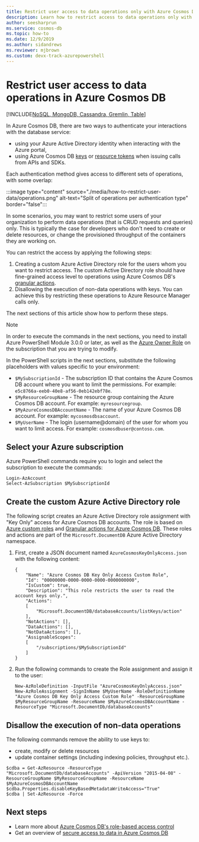 ```yaml
---
title: Restrict user access to data operations only with Azure Cosmos DB
description: Learn how to restrict access to data operations only with Azure Cosmos DB
author: seesharprun
ms.service: cosmos-db
ms.topic: how-to
ms.date: 12/9/2019
ms.author: sidandrews
ms.reviewer: mjbrown 
ms.custom: devx-track-azurepowershell
---
```


# Restrict user access to data operations in Azure Cosmos DB
[!INCLUDE[NoSQL, MongoDB, Cassandra, Gremlin, Table](includes/appliesto-nosql-mongodb-cassandra-gremlin-table.md)]

In Azure Cosmos DB, there are two ways to authenticate your interactions with the database service:

- using your Azure Active Directory identity when interacting with the Azure portal,
- using Azure Cosmos DB [keys](database-security.md#primary-keys) or [resource tokens](secure-access-to-data.md#resource-tokens) when issuing calls from APIs and SDKs.

Each authentication method gives access to different sets of operations, with some overlap:

:::image type="content" source="./media/how-to-restrict-user-data/operations.png" alt-text="Split of operations per authentication type" border="false":::

In some scenarios, you may want to restrict some users of your organization to perform data operations (that is CRUD requests and queries) only. This is typically the case for developers who don't need to create or delete resources, or change the provisioned throughput of the containers they are working on.

You can restrict the access by applying the following steps:
1. Creating a custom Azure Active Directory role for the users whom you want to restrict access. The custom Active Directory role should have fine-grained access level to operations using Azure Cosmos DB's [granular actions](../role-based-access-control/resource-provider-operations.md#microsoftdocumentdb).
1. Disallowing the execution of non-data operations with keys. You can achieve this by restricting these operations to Azure Resource Manager calls only.

The next sections of this article show how to perform these steps.

> [!NOTE]
> In order to execute the commands in the next sections, you need to install Azure PowerShell Module 3.0.0 or later, as well as the [Azure Owner Role](../role-based-access-control/built-in-roles.md#owner) on the subscription that you are trying to modify.

In the PowerShell scripts in the next sections, substitute the following placeholders with values specific to your environment:
- `$MySubscriptionId` - The subscription ID that contains the Azure Cosmos DB account where you want to limit the permissions. For example: `e5c8766a-eeb0-40e8-af56-0eb142ebf78e`.
- `$MyResourceGroupName` - The resource group containing the Azure Cosmos DB account. For example: `myresourcegroup`.
- `$MyAzureCosmosDBAccountName` - The name of your Azure Cosmos DB account. For example: `mycosmosdbsaccount`.
- `$MyUserName` - The login (username@domain) of the user for whom you want to limit access. For example: `cosmosdbuser@contoso.com`.

## Select your Azure subscription

Azure PowerShell commands require you to login and select the subscription to execute the commands:

```azurepowershell
Login-AzAccount
Select-AzSubscription $MySubscriptionId
```

## Create the custom Azure Active Directory role

The following script creates an Azure Active Directory role assignment with "Key Only" access for Azure Cosmos DB accounts. The role is based on [Azure custom roles](../role-based-access-control/custom-roles.md) and [Granular actions for Azure Cosmos DB](../role-based-access-control/resource-provider-operations.md#microsoftdocumentdb). These roles and actions are part of the `Microsoft.DocumentDB` Azure Active Directory namespace.

1. First, create a JSON document named `AzureCosmosKeyOnlyAccess.json` with the following content:

    ```
    {
        "Name": "Azure Cosmos DB Key Only Access Custom Role",
        "Id": "00000000-0000-0000-0000-0000000000",
        "IsCustom": true,
        "Description": "This role restricts the user to read the account keys only.",
        "Actions":
        [
            "Microsoft.DocumentDB/databaseAccounts/listKeys/action"
        ],
        "NotActions": [],
        "DataActions": [],
        "NotDataActions": [],
        "AssignableScopes":
        [
            "/subscriptions/$MySubscriptionId"
        ]
    }
    ```

1. Run the following commands to create the Role assignment and assign it to the user:

    ```azurepowershell
    New-AzRoleDefinition -InputFile "AzureCosmosKeyOnlyAccess.json"
    New-AzRoleAssignment -SignInName $MyUserName -RoleDefinitionName "Azure Cosmos DB Key Only Access Custom Role" -ResourceGroupName $MyResourceGroupName -ResourceName $MyAzureCosmosDBAccountName -ResourceType "Microsoft.DocumentDb/databaseAccounts"
    ```

## Disallow the execution of non-data operations

The following commands remove the ability to use keys to:
- create, modify or delete resources
- update container settings (including indexing policies, throughput etc.).

```azurepowershell
$cdba = Get-AzResource -ResourceType "Microsoft.DocumentDb/databaseAccounts" -ApiVersion "2015-04-08" -ResourceGroupName $MyResourceGroupName -ResourceName $MyAzureCosmosDBAccountName
$cdba.Properties.disableKeyBasedMetadataWriteAccess="True"
$cdba | Set-AzResource -Force
```

## Next steps

- Learn more about [Azure Cosmos DB's role-based access control](role-based-access-control.md)
- Get an overview of [secure access to data in Azure Cosmos DB](secure-access-to-data.md)
